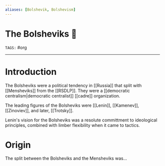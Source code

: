 ```yaml
---
aliases: [Bolshevik, Bolshevism]
---
```


# The Bolsheviks 🚩
`TAGS:` #org 

---
# Introduction
The Bolsheviks were a political tendency in [[Russia]] that split with [[Mensheviks]] from the [[RSDLP]]. They were a [[democratic centralism|democratic centralist]] [[cadre]] organization.

The leading figures of the Bolsheviks were [[Lenin]], [[Kamenev]], [[Zinoviev]], and later, [[Trotsky]].

Lenin's vision for the Bolsheviks was a resolute committment to ideological principles, combined with limber flexibility when it came to tactics.

# Origin
The split between the Bolsheviks and the Mensheviks was...